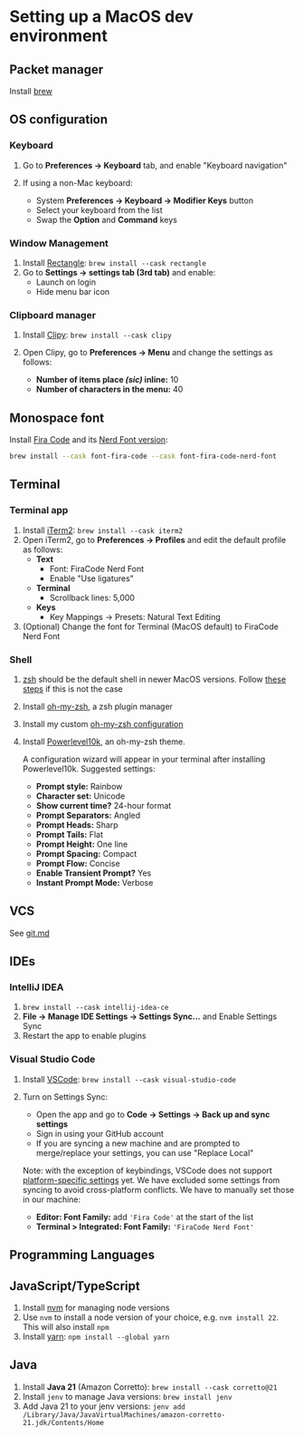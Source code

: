 # Setting up a MacOS dev environment

## Packet manager

Install [brew](https://brew.sh/)

## OS configuration

### Keyboard

1. Go to **Preferences -> Keyboard** tab, and enable "Keyboard navigation"
2. If using a non-Mac keyboard:

   - System **Preferences -> Keyboard -> Modifier Keys** button
   - Select your keyboard from the list
   - Swap the **Option** and **Command** keys

### Window Management

1. Install [Rectangle](https://rectangleapp.com/): `brew install --cask rectangle`
2. Go to **Settings -> settings tab (3rd tab)** and enable:
   - Launch on login
   - Hide menu bar icon

### Clipboard manager

1. Install [Clipy](https://github.com/Clipy/Clipy): `brew install --cask clipy`
2. Open Clipy, go to **Preferences -> Menu** and change the settings as follows:

   - **Number of items place _(sic)_ inline:** 10
   - **Number of characters in the menu:** 40

## Monospace font

Install [Fira Code](https://github.com/tonsky/FiraCode) and its [Nerd Font version](https://github.com/ryanoasis/nerd-fonts/tree/master/patched-fonts/FiraCode):

```bash
brew install --cask font-fira-code --cask font-fira-code-nerd-font
```

## Terminal

### Terminal app

1. Install [iTerm2](https://iterm2.com/): `brew install --cask iterm2`
2. Open iTerm2, go to **Preferences -> Profiles** and edit the default profile as follows:
   - **Text**
     - Font: FiraCode Nerd Font
     - Enable "Use ligatures"
   - **Terminal**
     - Scrollback lines: 5,000
   - **Keys**
     - Key Mappings -> Presets: Natural Text Editing
3. (Optional) Change the font for Terminal (MacOS default) to FiraCode Nerd Font

### Shell

1. [zsh](https://www.zsh.org/) should be the default shell in newer MacOS versions. Follow [these steps](https://github.com/ohmyzsh/ohmyzsh/wiki/Installing-ZSH#macos) if this is not the case
2. Install [oh-my-zsh](https://github.com/ohmyzsh/ohmyzsh#basic-installation), a zsh plugin manager
3. Install my custom [oh-my-zsh configuration](https://github.com/kael89/ohmyzsh-config#setup)
4. Install [Powerlevel10k](https://github.com/romkatv/powerlevel10k#oh-my-zsh), an oh-my-zsh theme.

   A configuration wizard will appear in your terminal after installing Powerlevel10k. Suggested settings:

   - **Prompt style:** Rainbow
   - **Character set:** Unicode
   - **Show current time?** 24-hour format
   - **Prompt Separators:** Angled
   - **Prompt Heads:** Sharp
   - **Prompt Tails:** Flat
   - **Prompt Height:** One line
   - **Prompt Spacing:** Compact
   - **Prompt Flow:** Concise
   - **Enable Transient Prompt?** Yes
   - **Instant Prompt Mode:** Verbose

## VCS

See [git.md](../git.md)

## IDEs

### IntelliJ IDEA

1. `brew install --cask intellij-idea-ce`
2. **File -> Manage IDE Settings -> Settings Sync...** and Enable Settings Sync
3. Restart the app to enable plugins

### Visual Studio Code

1. Install [VSCode](https://code.visualstudio.com/): `brew install --cask visual-studio-code`
2. Turn on Settings Sync:

   - Open the app and go to **Code -> Settings -> Back up and sync settings**
   - Sign in using your GitHub account
   - If you are syncing a new machine and are prompted to merge/replace your settings, you can use "Replace Local"

   Note: with the exception of keybindings, VSCode does not support [platform-specific settings](https://github.com/microsoft/vscode/issues/5595) yet. We have excluded some settings from syncing to avoid cross-platform conflicts. We have to manually set those in our machine:

   - **Editor: Font Family:** add `'Fira Code'` at the start of the list
   - **Terminal > Integrated: Font Family:** `'FiraCode Nerd Font'`

## Programming Languages

## JavaScript/TypeScript

1. Install [nvm](https://github.com/nvm-sh/nvm#installing-and-updating) for managing node versions
2. Use `nvm` to install a node version of your choice, e.g. `nvm install 22`. This will also install `npm`
3. Install [yarn](https://classic.yarnpkg.com/lang/en/docs/install/#mac-stable): `npm install --global yarn`

## Java

1. Install **Java 21** (Amazon Corretto): `brew install --cask corretto@21`
2. Install `jenv` to manage Java versions: `brew install jenv`
3. Add Java 21 to your jenv versions: `jenv add /Library/Java/JavaVirtualMachines/amazon-corretto-21.jdk/Contents/Home`
